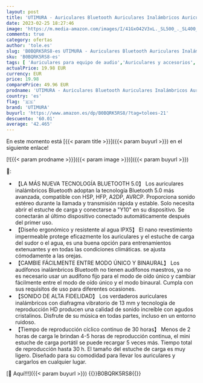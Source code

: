 ```yaml
---
layout: post
title: 'UTIMURA - Auriculares Bluetooth Auriculares Inalámbricos Auriculares Internos  Auriculares con cancelación de Ruido adecuados para iPhone Android Huawei Samsung Xiaomi'
date: 2023-02-25 18:27:46
image: 'https://m.media-amazon.com/images/I/41GxO42V3xL._SL500_._SL400_.jpg'
comments: true
category: ofertas
author: 'tole.es'
slug: 'B0BQRK5RS8-es UTIMURA - Auriculares Bluetooth Auriculares Inalámbricos...'
sku: 'B0BQRK5RS8-es'
tags: [ 'Auriculares para equipo de audio','Auriculares y accesorios','Electrónica','iphone','utimura','🇪🇸', ]
actualPrice: 19.98 EUR
currency: EUR
price: 19.98
comparePrice: 49.96 EUR
prodname: 'UTIMURA - Auriculares Bluetooth Auriculares Inalámbricos Auriculares Internos  Auriculares con cancelación de Ruido adecuados para iPhone Android Huawei Samsung Xiaomi'
country: 'es'
flag: '🇪🇸'
brand: 'UTIMURA'
buyurl: 'https://www.amazon.es/dp/B0BQRK5RS8/?tag=tolees-21'
descuento: '60.01'
average: '42.465'
---
```


En este momento está [{{< param title >}}]({{< param buyurl >}}) en el siguiente enlace!

[![{{< param prodname >}}]({{< param image >}})]({{< param buyurl >}})

🔎:

- 【LA MÁS NUEVA TECNOLOGÍA BLUETOOTH 5.0】 Los auriculares inalámbricos Bluetooth adoptan la tecnología Bluetooth 5.0 más avanzada, compatible con HSP, HFP, A2DP, AVRCP. Proporciona sonido estéreo durante la llamada y transmisión rápida y estable. Solo necesita abrir el estuche de carga y conectarse a "Y10" en su dispositivo. Se conectarán al último dispositivo conectado automáticamente después del primer uso.
- 【Diseño ergonómico y resistente al agua IPX5】 El nano revestimiento impermeable protege eficazmente los auriculares y el estuche de carga del sudor o el agua, es una buena opción para entrenamientos extenuantes y en todas las condiciones climáticas. se ajusta cómodamente a las orejas.
- 【CAMBIE FÁCILMENTE ENTRE MODO ÚNICO Y BINAURAL】 Los audífonos inalámbricos Bluetooth no tienen audífonos maestros, ya no es necesario usar un audífono fijo para el modo de oído único y cambiar fácilmente entre el modo de oído único y el modo binaural. Cumpla con sus requisitos de uso para diferentes ocasiones.
- 【SONIDO DE ALTA FIDELIDAD】 Los verdaderos auriculares inalámbricos con diafragma vibratorio de 13 mm y tecnología de reproducción HD producen una calidad de sonido increíble con agudos cristalinos. Disfrute de su música en todas partes, incluso en un entorno ruidoso.
- 【Tiempo de reproducción cíclico continuo de 30 horas】 Menos de 2 horas de carga le brindan 4-5 horas de reproducción continua, el mini estuche de carga portátil se puede recargar 5 veces más. Tiempo total de reproducción hasta 30 h. El tamaño del estuche de carga es muy ligero. Diseñado para su comodidad para llevar los auriculares y cargarlos en cualquier lugar.

[🛒 Aquí!!!]({{< param buyurl >}})
{{<world>}}B0BQRK5RS8{{</world>}}
